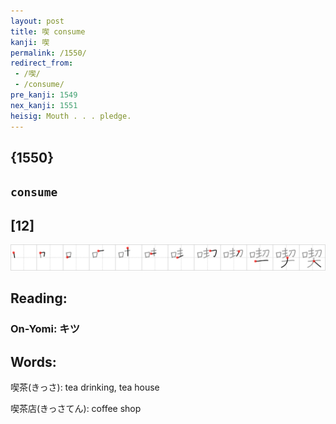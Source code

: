 ```yaml
---
layout: post
title: 喫 consume
kanji: 喫
permalink: /1550/
redirect_from:
 - /喫/
 - /consume/
pre_kanji: 1549
nex_kanji: 1551
heisig: Mouth . . . pledge.
---
```


## {1550}

## `consume`

## [12]

<div class="stroke"><img src="../images/E596AB.png" /></div>

## Reading:

### On-Yomi: キツ

## Words:

喫茶(きっさ): tea drinking, tea house

喫茶店(きっさてん): coffee shop
